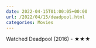 ```yaml
---
date: 2022-04-15T01:00:05+00:00
url: /2022/04/15/deadpool.html
categories: Movies
---
```

Watched Deadpool (2016) - ★★★




